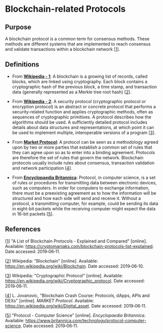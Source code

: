 # Blockchain-related Protocols

## Purpose

A blockchain protocol is a common term for consensus methods. These methods are different systems that are implemented 
to reach consensus and validate transactions within a blockchain network [[1]].

## Definitions

- From [<u>**Wikipedia - 1**</u>](https://en.wikipedia.org/wiki/Blockchain): A blockchain is a growing list of records, 
called blocks, which are linked using cryptography. Each block contains a cryptographic hash of the previous block, a 
time stamp, and transaction data (generally represented as a Merkle tree root hash) [[2]].

- From [<u>**Wikipedia - 2**</u>](https://en.wikipedia.org/wiki/Cryptographic_protocol): A security protocol 
(cryptographic protocol or encryption protocol) is an abstract or concrete protocol that performs a security-related 
function and applies cryptographic methods, often as sequences of cryptographic primitives. A protocol describes how the 
algorithms should be used. A sufficiently detailed protocol includes details about data structures and representations, 
at which point it can be used to implement multiple, interoperable versions of a program [[3]].

- From [<u>**Market Protocol**</u>](https://medium.com/market-protocol/blockchain-crash-course-protocols-dapps-apis-and-dexs-4c324964f9c2):
A protocol can be seen as a methodology agreed upon by two or more parties that establish a common set of rules that  
they can agree upon so as to enter into a binding agreement. Protocols are therefore the set of rules that govern the 
network. Blockchain protocols usually include rules about consensus, transaction validation and network participation [[4]].

- From [<u>**Encyclopaedia Britannica**</u>](https://www.britannica.com/technology/protocol-computer-science): Protocol, 
in computer science, is a set of rules or procedures for transmitting data between electronic devices, such as computers. 
In order for computers to exchange information, there must be a preexisting agreement as to how the information will be 
structured and how each side will send and receive it. Without a protocol, a transmitting computer, for example, could be 
sending its data in eight-bit packets while the receiving computer might expect the data in 16-bit packets [[5]].

## References

[[1]] "A List of Blockchain Protocols - Explained and Compared" [online]. 
Available: <https://cryptomaniaks.com/blockchain-protocols-list-explained>. Date accessed: 2019&#8209;06&#8209;11.

[1]: https://cryptomaniaks.com/blockchain-protocols-list-explained
"A List of Blockchain 
Protocols - Explained 
and Compared"

[[2]] Wikipedia: "Blockchain" [online]. 
Available: <https://en.wikipedia.org/wiki/Blockchain>. 
Date accessed: 2019&#8209;06&#8209;10.

[2]: https://en.wikipedia.org/wiki/Blockchain
"Blockchain"

[[3]] Wikipedia: "Cryptographic Protocol" [online]. Available: <https://en.wikipedia.org/wiki/Cryptographic_protocol>. 
Date accessed: 2019&#8209;06&#8209;11.

[3]: https://en.wikipedia.org/wiki/Cryptographic_protocol
"Cryptographic Protocol"

[[4]] L. Jovanovic, "Blockchain Crash Course: Protocols, dApps, APIs and DEXs" [online]. *MARKET Protocol*. 
Available: <https://en.wikipedia.org/wiki/Digital_asset>. 
Date accessed: 2019&#8209;06&#8209;11.

[4]: https://en.wikipedia.org/wiki/Digital_asset
"Blockchain Crash Course: 
Protocols, dApps, APIs 
and DEXs"

[[5]] "Protocol - Computer Science" [online]. *Encyclopaedia Britannica*.
Available: <https://www.britannica.com/technology/protocol-computer-science>. 
Date accessed: 2019&#8209;06&#8209;11.

[5]: https://www.britannica.com/technology/protocol-computer-science
"Protocol - 
Computer Science"









